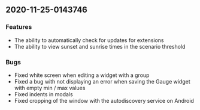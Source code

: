 ## 2020-11-25-0143746

### Features
- The ability to automatically check for updates for extensions
- The ability to view sunset and sunrise times in the scenario threshold

### Bugs
- Fixed white screen when editing a widget with a group 
- Fixed a bug with not displaying an error when saving the Gauge widget with empty min / max values
- Fixed indents in modals
- Fixed cropping of the window with the autodiscovery service on Android